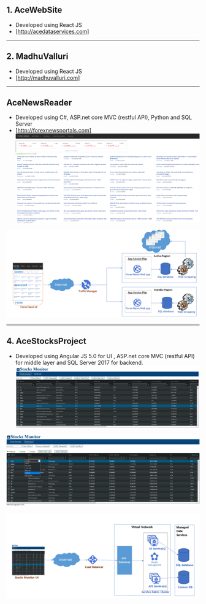 ## 1. AceWebSite
- Developed using React JS 
- [http://acedataservices.com]

___

## 2. MadhuValluri
- Developed using React JS
- [http://madhuvalluri.com]

___
## AceNewsReader
- Developed using C#, ASP.net core MVC (restful API), Python and SQL Server
- [http://forexnewsportals.com]
![alt text][anr]

[anr]: Images/Forexnews.png "Forex news portal"

![alt text][anr1]

[anr1]: Images/forexnewsarchitecture.png "Forex news portal's architecture diagram"

___
## 4. AceStocksProject
- Developed using Angular JS 5.0 for UI , ASP.net core MVC (restful API) for middle layer and SQL Server 2017 for backend.
![alt text][asp]

[asp]: Images/stocksscreener.png "Stocks screener"

![alt text][asp1]

[asp1]: Images/stockswatchlist.png "Stocks Watchlist"

![alt text][asp2]

[asp2]: Images/stockmonitorarchitecture.png "Stocks Monitor architecture new"

